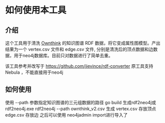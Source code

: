 # 如何使用本工具

## 介绍

  这个工具用于清洗 [Ownthink](https://www.ownthink.com/) 的知识图谱 RDF 数据，将它变成属性图模型。产出结果为一个 vertex.csv 文件和 edge.csv 文件, 分别是清洗后的顶点数据和边数据，用于neo4j数据库。目前只对数据进行了简单去重。
  
  该工具参考并改写于
  https://github.com/jievince/rdf-converter
  原工具支持 Nebula ，不能直接用于neo4j

## 如何使用

使用 --path 参数指定知识图谱的三元组数据的路径
go build
生成rdf2neo4j或rdf2neo4j.exe
rdf2neo4j --path ownthink_v2.csv
生成
vertex.csv 存放顶点
edge.csv   存放边
之后可以使用 neo4jadmin import进行导入了

